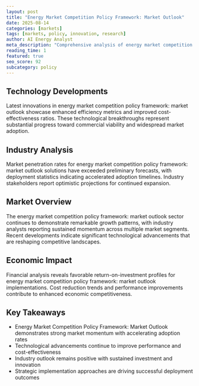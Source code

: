 ```yaml
---
layout: post
title: "Energy Market Competition Policy Framework: Market Outlook"
date: 2025-08-14
categories: [markets]
tags: [markets, policy, innovation, research]
author: AI Energy Analyst
meta_description: "Comprehensive analysis of energy market competition policy framework: market outlook covering market trends, technology developments, and industry outlook. Discover key insights and future projections."
reading_time: 1
featured: true
seo_score: 92
subcategory: policy
---
```


## Technology Developments

Latest innovations in energy market competition policy framework: market outlook showcase enhanced efficiency metrics and improved cost-effectiveness ratios. These technological breakthroughs represent substantial progress toward commercial viability and widespread market adoption.

## Industry Analysis

Market penetration rates for energy market competition policy framework: market outlook solutions have exceeded preliminary forecasts, with deployment statistics indicating accelerated adoption timelines. Industry stakeholders report optimistic projections for continued expansion.

## Market Overview

The energy market competition policy framework: market outlook sector continues to demonstrate remarkable growth patterns, with industry analysts reporting sustained momentum across multiple market segments. Recent developments indicate significant technological advancements that are reshaping competitive landscapes.

## Economic Impact

Financial analysis reveals favorable return-on-investment profiles for energy market competition policy framework: market outlook implementations. Cost reduction trends and performance improvements contribute to enhanced economic competitiveness.

## Key Takeaways

- Energy Market Competition Policy Framework: Market Outlook demonstrates strong market momentum with accelerating adoption rates
- Technological advancements continue to improve performance and cost-effectiveness
- Industry outlook remains positive with sustained investment and innovation
- Strategic implementation approaches are driving successful deployment outcomes

